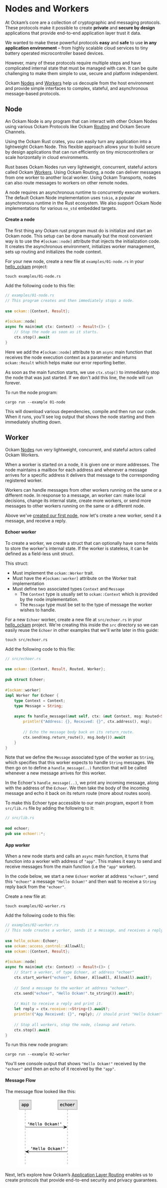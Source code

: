# Nodes and Workers

At Ockam’s core are a collection of cryptographic and messaging protocols. These protocols make it possible to create **private** and **secure by design** applications that provide end-to-end application layer trust it data.

We wanted to make these powerful protocols **easy** and **safe** to use **in any application environment** – from highly scalable cloud services to tiny battery operated microcontroller based devices.

However, many of these protocols require multiple steps and have complicated internal state that must be managed with care. It can be quite challenging to make them simple to use, secure and platform independent.

Ockam [Nodes](nodes.md#node) and [Workers](nodes.md#worker) help us decouple from the host environment and provide simple interfaces to complex, stateful, and asynchronous message-based protocols.

## Node

An Ockam Node is any program that can interact with other Ockam Nodes using various Ockam Protocols like Ockam [Routing](routing.md) and Ockam Secure Channels.

Using the Ockam Rust crates, you can easily turn any application into a lightweight Ockam Node. This flexible approach allows your to build secure by design applications that can run efficiently on tiny microcontrollers or scale horizontally in cloud environments.

Rust bases Ockam Nodes run very lightweight, concurrent, stateful actors called Ockam [Workers](nodes.md#worker). Using Ockam Routing, a node can deliver messages from one worker to another local worker. Using Ockam Transports, nodes can also route messages to workers on other remote nodes.

A node requires an asynchronous runtime to concurrently execute workers. The default Ockam Node implementation uses `tokio`, a popular asynchronous runtime in the Rust ecosystem. We also support Ockam Node implementations for various `no_std` embedded targets.

#### Create a node

The first thing any Ockam rust program must do is initialize and start an Ockam node. This setup can be done manually but the most convenient way is to use the `#[ockam::node]` attribute that injects the initialization code. It creates the asynchronous environment, initializes worker management, sets up routing and initializes the node context.

For your new node, create a new file at `examples/01-node.rs` in your [hello\_ockam](./#get-started) project:

```
touch examples/01-node.rs
```

Add the following code to this file:

```rust
// examples/01-node.rs
// This program creates and then immediately stops a node.

use ockam::{Context, Result};

#[ockam::node]
async fn main(mut ctx: Context) -> Result<()> {
    // Stop the node as soon as it starts.
    ctx.stop().await
}
```

Here we add the `#[ockam::node]` attribute to an `async` main function that receives the node execution context as a parameter and returns `ockam::Result` which helps make our error reporting better.

As soon as the main function starts, we use `ctx.stop()` to immediately stop the node that was just started. If we don't add this line, the node will run forever.

To run the node program:

```
cargo run --example 01-node
```

This will download various dependencies, compile and then run our code. When it runs, you'll see log output that shows the node starting and then immediately shutting down.

## Worker

Ockam [Nodes](nodes.md#node) run very lightweight, concurrent, and stateful actors called Ockam Workers.

When a worker is started on a node, it is given one or more addresses. The node maintains a mailbox for each address and whenever a message arrives for a specific address it delivers that message to the corresponding registered worker.

Workers can handle messages from other workers running on the same or a different node. In response to a message, an worker can: make local decisions, change its internal state, create more workers, or send more messages to other workers running on the same or a different node.

Above we've [created our first node](nodes.md#create-a-node), now let's create a new worker, send it a message, and receive a reply.

#### **Echoer worker**

To create a worker, we create a struct that can optionally have some fields to store the worker's internal state. If the worker is stateless, it can be defined as a field-less unit struct.

This struct:

* Must implement the `ockam::Worker` trait.
* Must have the `#[ockam::worker]` attribute on the Worker trait implementation
* Must define two associated types `Context` and `Message`
  * The `Context` type is usually set to `ockam::Context` which is provided by the node implementation.
  * The `Message` type must be set to the type of message the worker wishes to handle.

For a new `Echoer` worker, create a new file at `src/echoer.rs` in your [hello\_ockam](https://github.com/build-trust/ockam/blob/develop/documentation/guides/rust/#setup) project. We're creating this inside the `src` directory so we can easily reuse the `Echoer` in other examples that we'll write later in this guide:

```
touch src/echoer.rs
```

Add the following code to this file:

```rust
// src/echoer.rs

use ockam::{Context, Result, Routed, Worker};

pub struct Echoer;

#[ockam::worker]
impl Worker for Echoer {
    type Context = Context;
    type Message = String;

    async fn handle_message(&mut self, ctx: &mut Context, msg: Routed<String>) -> Result<()> {
        println!("Address: {}, Received: {}", ctx.address(), msg);

        // Echo the message body back on its return_route.
        ctx.send(msg.return_route(), msg.body()).await
    }
}
```

Note that we define the `Message` associated type of the worker as `String`, which specifies that this worker expects to handle `String` messages. We then go on to define a `handle_message(..)` function that will be called whenever a new message arrives for this worker.

In the Echoer's `handle_message(..)`, we print any incoming message, along with the address of the `Echoer`. We then take the body of the incoming message and echo it back on its return route (more about routes soon).

To make this Echoer type accessible to our main program, export it from `src/lib.rs` file by adding the following to it:

```rust
// src/lib.rs

mod echoer;
pub use echoer::*;
```

#### App worker

When a new node starts and calls an `async` main function, it turns that function into a worker with address of `"app"`. This makes it easy to send and receive messages from the main function (i.e the `"app"` worker).

In the code below, we start a new `Echoer` worker at address `"echoer"`, send this `"echoer"` a message `"Hello Ockam!"` and then wait to receive a `String` reply back from the `"echoer"`.

Create a new file at:

```
touch examples/02-worker.rs
```

Add the following code to this file:

```rust
// examples/02-worker.rs
// This node creates a worker, sends it a message, and receives a reply.

use hello_ockam::Echoer;
use ockam::access_control::AllowAll;
use ockam::{Context, Result};

#[ockam::node]
async fn main(mut ctx: Context) -> Result<()> {
    // Start a worker, of type Echoer, at address "echoer"
    ctx.start_worker("echoer", Echoer, AllowAll, AllowAll).await?;

    // Send a message to the worker at address "echoer".
    ctx.send("echoer", "Hello Ockam!".to_string()).await?;

    // Wait to receive a reply and print it.
    let reply = ctx.receive::<String>().await?;
    println!("App Received: {}", reply); // should print "Hello Ockam!"

    // Stop all workers, stop the node, cleanup and return.
    ctx.stop().await
}
```

To run this new node program:

```
cargo run --example 02-worker
```

You'll see console output that shows `"Hello Ockam!"` received by the `"echoer"` and then an echo of it received by the `"app"`.

#### Message Flow

The message flow looked like this:



<figure><img src="../../.gitbook/assets/simple (1).png" alt=""><figcaption></figcaption></figure>

Next, let’s explore how Ockam’s [Application Layer Routing](routing.md) enables us to create protocols that provide end-to-end security and privacy guarantees.
